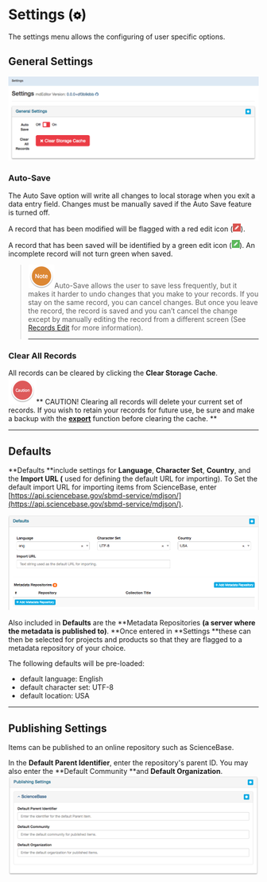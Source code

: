 # Settings \(![](/assets/symbol_cog_16.png)\)

The settings menu allows the configuring of user specific options.

## General Settings

![](/assets/general_settings.png)

### Auto-Save

The Auto Save option will write all changes to local storage when you exit a data entry field. Changes must be manually saved if the Auto Save feature is turned off.

A record that has been modified will be flagged with a red edit icon \(![](/assets/record_modified.png)\).

A record that has been saved will be identified by a green edit icon \(![](/assets/record_saved.png)\). An incomplete record will not turn green when saved.

> ![](/assets/NoteSmall.png)Auto-Save allows the user to save less frequently, but it makes it harder to undo changes that you make to your records. If you stay on the same record, you can cancel changes. But once you leave the record, the record is saved and you can’t cancel the change except by manually editing the record from a different screen \(See [Records Edit](/record\edit.md) for more information\).
>
> ---

### Clear All Records

All records can be cleared by clicking the **Clear Storage Cache**.  
![](/assets/Caution.png)** CAUTION! Clearing all records will delete your current set of records. If you wish to retain your records for future use, be sure and make a backup with the **[**export**](/export.md)** function before clearing the cache.  **

---

## Defaults

**Defaults **include settings for **Language**, **Character Set**, **Country**, and the **Import URL \(** used for defining the default URL for importing\). To Set the default import URL for importing items from ScienceBase, enter [https://api.sciencebase.gov/sbmd-service/mdjson/](https://api.sciencebase.gov/sbmd-service/mdjson/).

![](/assets/settings_defaults.png)

Also included in **Defaults** are the **Metadata Repositories **\(a server where the metadata is published to\)**. **Once entered in **Settings **these can then be selected for projects and products so that they are flagged to a metadata repository of your choice.

The following defaults will be pre-loaded:

* default language: English
* default character set: UTF-8
* default location: USA

---

## Publishing Settings

Items can be published to an online repository such as ScienceBase.

In the **Default Parent Identifier**, enter the repository's parent ID. You may also enter the **Default Community **and **Default Organization**.![](/assets/publishing_settings.png)